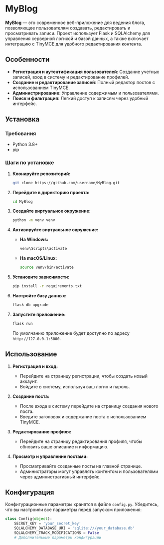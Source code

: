 # MyBlog

**MyBlog** — это современное веб-приложение для ведения блога, позволяющее пользователям создавать, редактировать и просматривать записи. Проект использует Flask и SQLAlchemy для управления серверной логикой и базой данных, а также включает интеграцию с TinyMCE для удобного редактирования контента.

## Особенности

- **Регистрация и аутентификация пользователей**: Создание учетных записей, вход в систему и редактирование профилей.
- **Создание и редактирование записей**: Полный редактор постов с использованием TinyMCE.
- **Администрирование**: Управление содержимым и пользователями.
- **Поиск и фильтрация**: Легкий доступ к записям через удобный интерфейс.

## Установка

### Требования

- Python 3.8+
- pip

### Шаги по установке

1. **Клонируйте репозиторий:**

    ```bash
    git clone https://github.com/username/MyBlog.git
    ```

2. **Перейдите в директорию проекта:**

    ```bash
    cd MyBlog
    ```

3. **Создайте виртуальное окружение:**

    ```bash
    python -m venv venv
    ```

4. **Активируйте виртуальное окружение:**

    - **На Windows:**

      ```bash
      venv\Scripts\activate
      ```

    - **На macOS/Linux:**

      ```bash
      source venv/bin/activate
      ```

5. **Установите зависимости:**

    ```bash
    pip install -r requirements.txt
    ```

6. **Настройте базу данных:**

    ```bash
    flask db upgrade
    ```

7. **Запустите приложение:**

    ```bash
    flask run
    ```

    По умолчанию приложение будет доступно по адресу `http://127.0.0.1:5000`.

## Использование

1. **Регистрация и вход:**
    - Перейдите на страницу регистрации, чтобы создать новый аккаунт.
    - Войдите в систему, используя ваш логин и пароль.

2. **Создание поста:**
    - После входа в систему перейдите на страницу создания нового поста.
    - Введите заголовок и содержание поста с использованием TinyMCE.

3. **Редактирование профиля:**
    - Перейдите на страницу редактирования профиля, чтобы обновить ваше описание и информацию.

4. **Просмотр и управление постами:**
    - Просматривайте созданные посты на главной странице.
    - Администраторы могут управлять контентом и пользователями через административный интерфейс.

## Конфигурация

Конфигурационные параметры хранятся в файле `config.py`. Убедитесь, что вы настроили все параметры перед запуском приложения:

```python
class Config(object):
    SECRET_KEY = 'your_secret_key'
    SQLALCHEMY_DATABASE_URI = 'sqlite:///your_database.db'
    SQLALCHEMY_TRACK_MODIFICATIONS = False
    # Дополнительные параметры конфигурации
